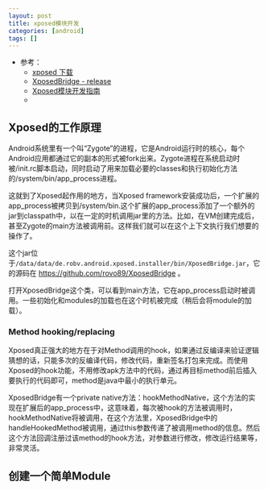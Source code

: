 ```yaml
---
layout: post
title: xposed模块开发
categories: [android]
tags: []
---
```


* 参考： 
  * [xposed 下载](https://dl-xda.xposed.info/framework/)
  * [XposedBridge - release](https://github.com/rovo89/XposedBridge/releases)
  * [Xposed模块开发指南](https://yuanfentiank789.github.io/2017/04/01/xposeddev/)
  * []()


## Xposed的工作原理

Android系统里有一个叫“Zygote”的进程，它是Android运行时的核心，每个Android应用都通过它的副本的形式被fork出来。Zygote进程在系统启动时被/init.rc脚本启动，同时启动了用来加载必要的classes和执行初始化方法的/system/bin/app_process进程。

这就到了Xposed起作用的地方，当Xposed framework安装成功后，一个扩展的app_process被拷贝到/system/bin.这个扩展的app_process添加了一个额外的jar到classpath中，以在一定的时机调用jar里的方法。比如，在VM创建完成后，甚至Zygote的main方法被调用前。这样我们就可以在这个上下文执行我们想要的操作了。

这个jar位于`/data/data/de.robv.android.xposed.installer/bin/XposedBridge.jar`，它的源码在 <https://github.com/rovo89/XposedBridge> 。

打开XposedBridge这个类，可以看到main方法，它在app_process启动时被调用。一些初始化和modules的加载也在这个时机被完成（稍后会将module的加载）。


### Method hooking/replacing

Xposed真正强大的地方在于对Method调用的hook，如果通过反编译来验证逻辑猜想的话，只能多次的反编译代码，修改代码，重新签名打包来完成。而使用Xposed的hook功能，不用修改apk方法中的代码，通过再目标method前后插入要执行的代码即可，method是java中最小的执行单元。

XposedBridge有一个private native方法：hookMethodNative，这个方法的实现在扩展后的app_process中，这意味着，每次被hook的方法被调用时，hookMethodNative将被调用，在这个方法里，XposedBridge中的handleHookedMethod被调用，通过this参数传递了被调用method的信息。然后这个方法回调注册过该method的hook方法，对参数进行修改，修改运行结果等，非常灵活。



## 创建一个简单Module






































